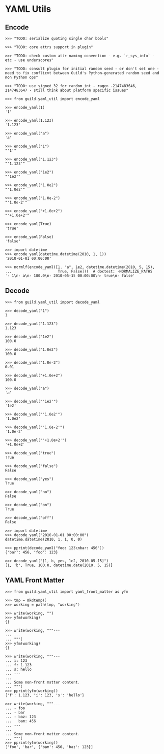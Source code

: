 # YAML Utils

## Encode

    >>> "TODO: serialize quoting single char bools"

    >>> "TODO: core attrs support in plugin"

    >>> "TODO: check custom attr naming convention - e.g. `r_sys_info` - etc - use underscores"

    >>> "TODO: consult plugin for initial random seed - or don't set one - need to fix conflicvt between Guild's Python-generated random seed and non Python ops"

    >>> "TODO: use signed 32 for random int - ragen -2147483646, 2147483647 - still think about platform specific issues"

    >>> from guild.yaml_util import encode_yaml

    >>> encode_yaml(1)
    '1'

    >>> encode_yaml(1.123)
    '1.123'

    >>> encode_yaml("a")
    'a'

    >>> encode_yaml("1")
    "'1'"

    >>> encode_yaml("1.123")
    "'1.123'"

    >>> encode_yaml("1e2")
    "'1e2'"

    >>> encode_yaml("1.0e2")
    "'1.0e2'"

    >>> encode_yaml("1.0e-2")
    "'1.0e-2'"

    >>> encode_yaml("+1.0e+2")
    "'+1.0e+2'"

    >>> encode_yaml(True)
    'true'

    >>> encode_yaml(False)
    'false'

    >>> import datetime
    >>> encode_yaml(datetime.datetime(2010, 1, 1))
    '2010-01-01 00:00:00'

    >>> normlf(encode_yaml([1, "a", 1e2, datetime.datetime(2010, 5, 15),
    ...                     True, False]))  # doctest: -NORMALIZE_PATHS
    '- 1\n- a\n- 100.0\n- 2010-05-15 00:00:00\n- true\n- false'

## Decode

    >>> from guild.yaml_util import decode_yaml

    >>> decode_yaml("1")
    1

    >>> decode_yaml("1.123")
    1.123

    >>> decode_yaml("1e2")
    100.0

    >>> decode_yaml("1.0e2")
    100.0

    >>> decode_yaml("1.0e-2")
    0.01

    >>> decode_yaml("+1.0e+2")
    100.0

    >>> decode_yaml("a")
    'a'

    >>> decode_yaml("'1e2'")
    '1e2'

    >>> decode_yaml("'1.0e2'")
    '1.0e2'

    >>> decode_yaml("'1.0e-2'")
    '1.0e-2'

    >>> decode_yaml("'+1.0e+2'")
    '+1.0e+2'

    >>> decode_yaml("true")
    True

    >>> decode_yaml("false")
    False

    >>> decode_yaml("yes")
    True

    >>> decode_yaml("no")
    False

    >>> decode_yaml("on")
    True

    >>> decode_yaml("off")
    False

    >>> import datetime
    >>> decode_yaml("2010-01-01 00:00:00")
    datetime.datetime(2010, 1, 1, 0, 0)

    >>> pprint(decode_yaml("foo: 123\nbar: 456"))
    {'bar': 456, 'foo': 123}

    >>> decode_yaml("[1, b, yes, 1e2, 2010-05-15]")
    [1, 'b', True, 100.0, datetime.date(2010, 5, 15)]

## YAML Front Matter

    >>> from guild.yaml_util import yaml_front_matter as yfm

    >>> tmp = mkdtemp()
    >>> working = path(tmp, "working")

    >>> write(working, "")
    >>> yfm(working)
    {}

    >>> write(working, """---
    ... ---
    ... """)
    >>> yfm(working)
    {}

    >>> write(working, """---
    ... i: 123
    ... f: 1.123
    ... s: hello
    ... ---
    ...
    ... Some non-front matter content.
    ... """)
    >>> pprint(yfm(working))
    {'f': 1.123, 'i': 123, 's': 'hello'}

    >>> write(working, """---
    ... - foo
    ... - bar
    ... - baz: 123
    ...   bam: 456
    ... ---
    ...
    ... Some non-front matter content.
    ... """)
    >>> pprint(yfm(working))
    ['foo', 'bar', {'bam': 456, 'baz': 123}]
